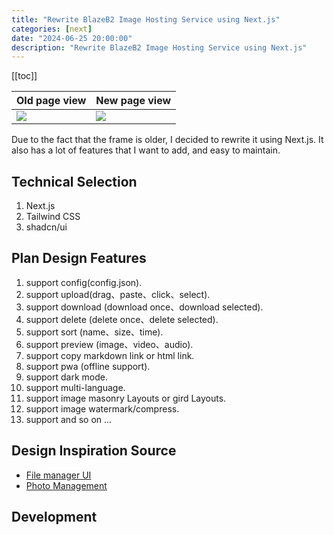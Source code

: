 ```yaml
---
title: "Rewrite BlazeB2 Image Hosting Service using Next.js"
categories: [next]
date: "2024-06-25 20:00:00"
description: "Rewrite BlazeB2 Image Hosting Service using Next.js"
---
```


[[toc]]

| Old page view                                                                | New page view                                                                |
| ---------------------------------------------------------------------------- | ---------------------------------------------------------------------------- |
| ![](https://cloud.ryanuo.cc/hexo/2/7039c267-f161-4cf2-ab4b-754159d8e2e3.png) | ![](https://cloud.ryanuo.cc/hexo/2/7039c267-f161-4cf2-ab4b-754159d8e2e3.png) |

Due to the fact that the frame is older, I decided to rewrite it using Next.js. It also has a lot of features that I want to add, and easy to maintain.

## Technical Selection

1. Next.js
2. Tailwind CSS
3. shadcn/ui

## Plan Design Features

1. support config(config.json).
2. support upload(drag、paste、click、select).
3. support download (download once、download selected).
4. support delete (delete once、delete selected).
5. support sort (name、size、time).
6. support preview (image、video、audio).
7. support copy markdown link or html link.
8. support pwa (offline support).
9. support dark mode.
10. support multi-language.
11. support image masonry Layouts or gird Layouts.
12. support image watermark/compress.
13. support and so on ...

## Design Inspiration Source

- [File manager UI](https://dribbble.com/shots/22846049-File-manager-UI)
- [Photo Management](https://dribbble.com/shots/18526739-Photo-Management)

## Development
